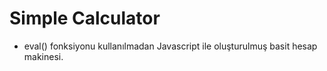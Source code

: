 # Simple Calculator
* eval() fonksiyonu kullanılmadan Javascript ile oluşturulmuş basit hesap makinesi.

